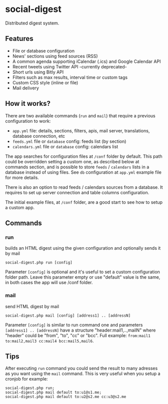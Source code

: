 # social-digest #

Distributed digest system.

## Features ##

* File or database configuration
* News' sections using feed sources (RSS)
* A common agenda supporting iCalendar (.ics) and Google Calendar API
* Recent tweets using Twitter API -currently deprecated-
* Short urls using Bitly API
* Filters such as max results, interval time or custom tags
* Custom CSS style (inline or file)
* Mail delivery

## How it works? ##

There are two available commands (`run` and `mail`) that require a previous configuration to work:

* `app.yml` file: details, sections, filters, apis, mail server, translations, database connection, etc
* `feeds.yml` file or `database` config: feeds list (by section)
* `calendars.yml` file or `database` config: calendars list

The app searches for configuration files at `/conf` folder by default. This path could be overridden setting a custom one, as described below at commands section, and is possible to store `feeds` / `calendars` lists in a database instead of using files. See `db` configuration at `app.yml` example file for more details.

There is also an option to read feeds / calendars sources from a database. It requires to set up server connection and table columns configuration.

The initial example files, at `/conf` folder, are a good start to see how to setup a custom app.

## Commands ##

### run ###

builds an HTML digest using the given configuration and optionally sends it by mail

    social-digest.php run [config]

Parameter `[config]` is optional and it's useful to set a custom configuration folder path. Leave this parameter empty or use "default" value is the same, in both cases the app will use /conf folder.

### mail ###

send HTML digest by mail

    social-digest.php mail [config] [address1] .. [addressN]

Parameter `[config]` is similar to run command one and parameters `[address1] .. [addressN]` have a structure "header:mail1,..,mailN" where "header" could be "from", "to", "cc" or "bcc". Full example: `from:mail1 to:mail2,mail3 cc:mail4 bcc:mail5,mail6`.

## Tips ##

After executing `run` command you could send the result to many adresses as you want using the `mail` command. This is very useful when you setup a cronjob for example:

    social-digest.php run;
    social-digest.php mail default to:u1@s1.me;
    social-digest.php mail default to:u2@s2.me cc:u3@s2.me

